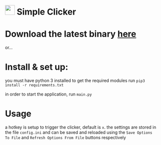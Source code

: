 # <img src="icon.ico" width="32" height="32"> Simple Clicker

# Download the latest binary [here](https://github.com/ChemicalXandco/simple-clicker/releases)

or...

# Install & set up:

you must have python 3 installed
to get the required modules run `pip3 install -r requirements.txt`

in order to start the application, run `main.py`

# Usage

a hotkey is setup to trigger the clicker, default is `x`.
the settings are stored in the file `config.ini` and can be saved and reloaded using the `Save Options To File` and `Refresh Options From File` buttons respectively
